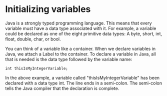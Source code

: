 # Initializing variables


Java is a strongly typed programming language. This means that every variable must have a data type associated with it. For example, a variable could be declared as one of the eight primitive data types: A byte, short, int, float, double, char, or bool. 

You can think of a variable like a container. When we declare variables in Java, we attach a Label to the container. To declare a variable in Java, all that is needed is the data type followed by the variable name:
	
	int thisIsMyIntegerVariable; 

In the above example, a variable called "thisIsMyIntegerVariable" has been declared with a data type int. The line ends in a semi-colon. The semi-colon tells the Java compiler that the declaration is complete. 
